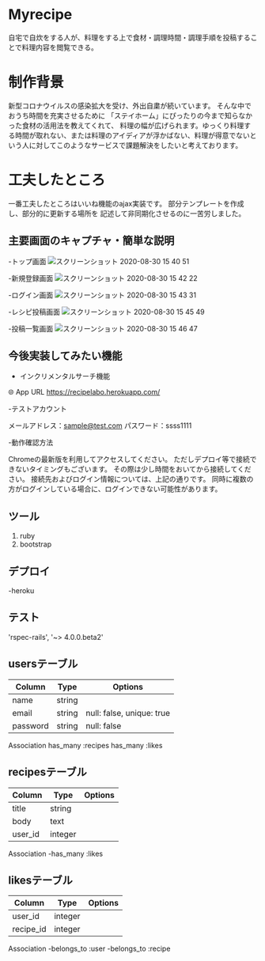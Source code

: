 # Myrecipe
自宅で自炊をする人が、料理をする上で食材・調理時間・調理手順を投稿することで料理内容を閲覧できる。

# 制作背景
新型コロナウイルスの感染拡大を受け、外出自粛が続いています。
そんな中でおうち時間を充実させるために
「ステイホーム」にぴったりの今まで知らなかった食材の活用法を教えてくれて、
料理の幅が広げられます。ゆっくり料理する時間が取れない、または料理のアイディアが浮かばない、料理が得意でないという人に対してこのようなサービスで課題解決をしたいと考えております。

# 工夫したところ
一番工夫したところはいいね機能のajax実装です。
部分テンプレートを作成し、部分的に更新する場所を
記述して非同期化させるのに一苦労しました。

 
## 主要画面のキャプチャ・簡単な説明
 
-トップ画面
![スクリーンショット 2020-08-30 15 40 51](https://user-images.githubusercontent.com/67785220/91652986-3964d880-ead7-11ea-9b15-a5bd8171583c.png)
 
-新規登録画面
![スクリーンショット 2020-08-30 15 42 22](https://user-images.githubusercontent.com/67785220/91653018-729d4880-ead7-11ea-93a3-c08cf8c8506e.png)

-ログイン画面
![スクリーンショット 2020-08-30 15 43 31](https://user-images.githubusercontent.com/67785220/91653033-93fe3480-ead7-11ea-930e-e79b498b1a73.png)

-レシピ投稿画面
![スクリーンショット 2020-08-30 15 45 49](https://user-images.githubusercontent.com/67785220/91653061-e63f5580-ead7-11ea-9a22-da21c7f4a477.png)

-投稿一覧画面
![スクリーンショット 2020-08-30 15 46 47](https://user-images.githubusercontent.com/67785220/91653073-0b33c880-ead8-11ea-8ccb-d2e987c20098.png)

 
## 今後実装してみたい機能
 
- インクリメンタルサーチ機能
 
🌐 App URL
https://recipelabo.herokuapp.com/

-テストアカウント

メールアドレス：sample@test.com
パスワード：ssss1111

-動作確認方法

Chromeの最新版を利用してアクセスしてください。
ただしデプロイ等で接続できないタイミングもございます。
その際は少し時間をおいてから接続してください。
接続先およびログイン情報については、上記の通りです。
同時に複数の方がログインしている場合に、ログインできない可能性があります。


## ツール
 
1. ruby
2. bootstrap

 
## デプロイ
 
-heroku

## テスト

'rspec-rails', '~> 4.0.0.beta2'

## usersテーブル

|Column|Type|Options|
|------|----|-------|
|name|string|
|email|string|null: false, unique: true|
|password|string|null: false|

Association
has_many :recipes
has_many :likes

## recipesテーブル

|Column|Type|Options|
|------|----|-------|
|title|string|
|body|text|
|user_id|integer|

Association
-has_many :likes

## likesテーブル

|Column|Type|Options|
|------|----|-------|
|user_id|integer|
|recipe_id|integer|

Association
-belongs_to :user
-belongs_to :recipe
